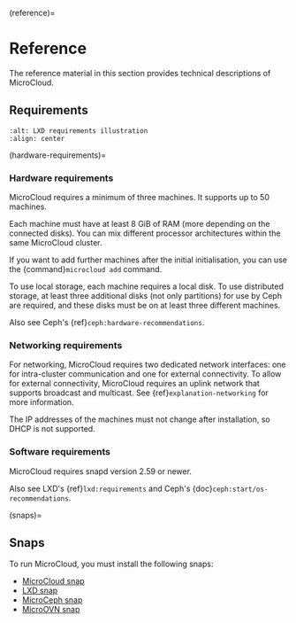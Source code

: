 (reference)=
# Reference

The reference material in this section provides technical descriptions of MicroCloud.

## Requirements

```{image} https://res.cloudinary.com/canonical/image/fetch/f_auto,q_auto,fl_sanitize,w_236,h_214/https://assets.ubuntu.com/v1/904e5156-LXD+illustration+2.svg
:alt: LXD requirements illustration
:align: center
```

(hardware-requirements)=
### Hardware requirements

MicroCloud requires a minimum of three machines.
It supports up to 50 machines.

Each machine must have at least 8 GiB of RAM (more depending on the connected disks).
You can mix different processor architectures within the same MicroCloud cluster.

If you want to add further machines after the initial initialisation, you can use the {command}`microcloud add` command.

To use local storage, each machine requires a local disk.
To use distributed storage, at least three additional disks (not only partitions) for use by Ceph are required, and these disks must be on at least three different machines.

Also see Ceph's {ref}`ceph:hardware-recommendations`.

### Networking requirements

For networking, MicroCloud requires two dedicated network interfaces: one for intra-cluster communication and one for external connectivity.
To allow for external connectivity, MicroCloud requires an uplink network that supports broadcast and multicast.
See {ref}`explanation-networking` for more information.

The IP addresses of the machines must not change after installation, so DHCP is not supported.

### Software requirements

MicroCloud requires snapd version 2.59 or newer.

Also see LXD's {ref}`lxd:requirements` and Ceph's {doc}`ceph:start/os-recommendations`.

(snaps)=
## Snaps

To run MicroCloud, you must install the following snaps:

- [MicroCloud snap](https://snapcraft.io/microcloud)
- [LXD snap](https://snapcraft.io/lxd)
- [MicroCeph snap](https://snapcraft.io/microceph)
- [MicroOVN snap](https://snapcraft.io/microovn)
